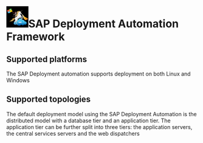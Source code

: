 # ![SAP Deployment Automation Framework](../assets/images/UnicornSAPBlack64x64.png)**SAP Deployment Automation Framework** #

## Supported platforms ##

The SAP Deployment automation supports deployment on both Linux and Windows

## Supported topologies ##

The default deployment model using the SAP Deployment Automation is the distributed model with a database tier and an application tier. The application tier can be further split into three tiers: the application servers, the central services servers and the web dispatchers



